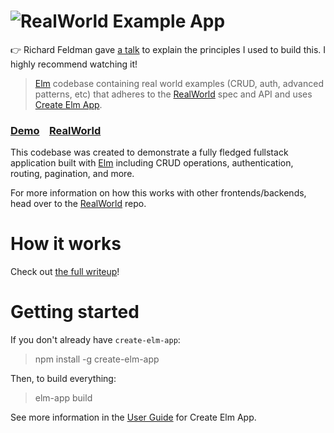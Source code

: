 # ![RealWorld Example App](https://cloud.githubusercontent.com/assets/556934/25448178/3e7dc5c0-2a7d-11e7-8069-06da5169dae6.png)

👉 Richard Feldman gave [a talk](https://www.youtube.com/watch?v=x1FU3e0sT1I)
to explain the principles I used to build this. I highly recommend watching it!

> [Elm](http://elm-lang.org) codebase containing real world examples (CRUD, auth, advanced patterns, etc) that adheres to the [RealWorld](https://github.com/gothinkster/realworld-example-apps) spec and API and uses [Create Elm App](https://github.com/halfzebra/create-elm-app).


### [Demo](https://halfzebra.github.io/elm-spa-example/)&nbsp;&nbsp;&nbsp;&nbsp;[RealWorld](https://github.com/gothinkster/realworld)


This codebase was created to demonstrate a fully fledged fullstack application built with [Elm](http://elm-lang.org) including CRUD operations, authentication, routing, pagination, and more.

For more information on how this works with other frontends/backends, head over to the [RealWorld](https://github.com/gothinkster/realworld) repo.

# How it works

Check out [the full writeup](https://dev.to/rtfeldman/tour-of-an-open-source-elm-spa)!

# Getting started

If you don't already have `create-elm-app`:

> npm install -g create-elm-app

Then, to build everything:

> elm-app build

See more information in the [User Guide](https://github.com/halfzebra/create-elm-app/blob/master/template/README.md) for Create Elm App.
